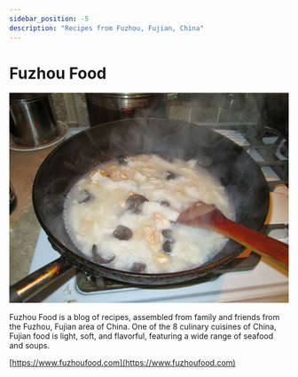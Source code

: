 ```yaml
---
sidebar_position: -5
description: "Recipes from Fuzhou, Fujian, China"
---
```


# Fuzhou Food

![fuzhoufood](/img/projects/fuzhoufood.jpg)

Fuzhou Food is a blog of recipes, assembled from family and friends from the Fuzhou, Fujian area of China. One of the 8 culinary cuisines of China, Fujian food is light, soft, and flavorful, featuring a wide range of seafood and soups.

[https://www.fuzhoufood.com](https://www.fuzhoufood.com)
